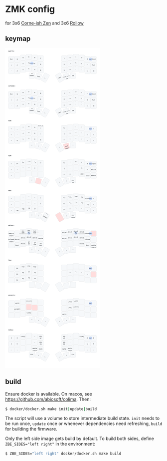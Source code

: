 # ZMK config

for 3x6 [Corne-ish Zen](https://lowprokb.ca/products/corne-ish-zen) and 3x6 [Rollow](https://www.barbellboards.com/product/rollow)

## keymap

![3x6 keymap](keymap-drawer/keymap.svg)

## build

Ensure docker is available. On macos, see https://github.com/abiosoft/colima. Then:

```sh
$ docker/docker.sh make init|update|build
```

The script will use a volume to store intermediate build state. `init` needs to be run once, `update` once or whenever dependencies need refreshing, `build` for building the firmware. 

Only the left side image gets build by default. To build both sides, define `ZBE_SIDES="left right"` in the environment:

```sh
$ ZBE_SIDES="left right" docker/docker.sh make build
```
